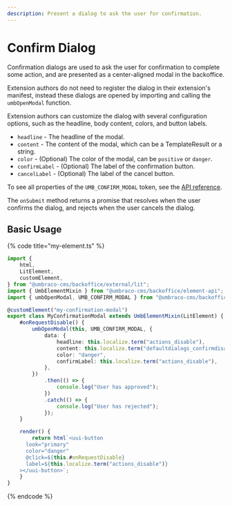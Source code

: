 ```yaml
---
description: Present a dialog to ask the user for confirmation.
---
```


# Confirm Dialog

Confirmation dialogs are used to ask the user for confirmation to complete some action, and are presented as a 
center-aligned modal in the backoffice.

Extension authors do not need to register the dialog in their extension's manifest, instead these dialogs are opened by 
importing and calling the `umbOpenModal` function.

Extension authors can customize the dialog with several configuration options, such as the headline, body content, 
colors, and button labels.

* `headline` - The headline of the modal.
* `content` - The content of the modal, which can be a TemplateResult or a string.
* `color` - (Optional) The color of the modal, can be `positive` or `danger`.
* `confirmLabel` - (Optional) The label of the confirmation button.
* `cancelLabel` - (Optional) The label of the cancel button.

To see all properties of the `UMB_CONFIRM_MODAL` token, see the [API reference](https://apidocs.umbraco.com/v16/ui-api/interfaces/packages_core_modal.UmbConfirmModalData.html).

The `onSubmit` method returns a promise that resolves when the user confirms the dialog, and rejects when the user 
cancels the dialog.

## Basic Usage

{% code title="my-element.ts" %}
```typescript
import {
    html,
    LitElement,
    customElement,
} from "@umbraco-cms/backoffice/external/lit";
import { UmbElementMixin } from "@umbraco-cms/backoffice/element-api";
import { umbOpenModal, UMB_CONFIRM_MODAL } from "@umbraco-cms/backoffice/modal";

@customElement("my-confirmation-modal")
export class MyConfirmationModal extends UmbElementMixin(LitElement) {
    #onRequestDisable() {
        umbOpenModal(this, UMB_CONFIRM_MODAL, {
            data: {
                headline: this.localize.term("actions_disable"),
                content: this.localize.term("defaultdialogs_confirmdisable"),
                color: "danger",
                confirmLabel: this.localize.term("actions_disable"),
            },
        })
            .then(() => {
                console.log("User has approved");
            })
            .catch(() => {
                console.log("User has rejected");
            });
    }

    render() {
        return html`<uui-button
      look="primary"
      color="danger"
      @click=${this.#onRequestDisable}
      label=${this.localize.term("actions_disable")}
    ></uui-button>`;
    }
}
```
{% endcode %}

